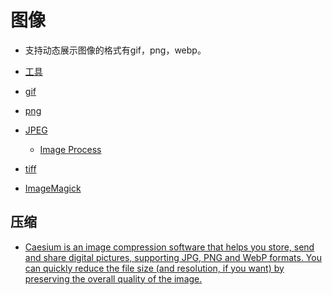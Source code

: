 # 图像

- 支持动态展示图像的格式有gif，png，webp。


- [工具](/cg/image/tool.md)

- [gif](/cg/image/gif.md)
- [png](/cg/image/png.md)
- [JPEG](/cg/image/JPEG.md)
    - [Image Process](/cg/image/ImageProcessing.md)
- [tiff](/cg/image/tiff.md)


- [ImageMagick](/cg/image/imageMagick.md)

## 压缩

- [Caesium is an image compression software that helps you store, send and share digital pictures, supporting JPG, PNG and WebP formats. You can quickly reduce the file size (and resolution, if you want) by preserving the overall quality of the image. ](https://github.com/Lymphatus/caesium-image-compressor)